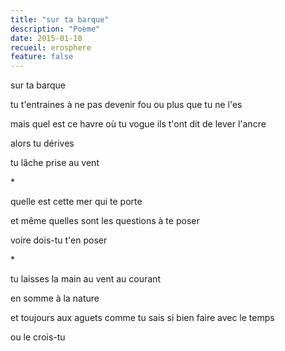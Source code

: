 ```yaml
---
title: "sur ta barque"
description: "Poème"
date: 2015-01-18
recueil: erosphere
feature: false
---
```


sur ta barque

tu t'entraines à ne pas devenir fou
ou plus que tu ne l'es

mais quel est ce havre où tu vogue
ils t'ont dit de lever l'ancre

alors tu dérives

tu lâche prise au vent

\*

quelle est cette mer qui te porte

et même
quelles sont les questions à te poser

voire
dois-tu t'en poser

\*

tu laisses la main au vent
au courant

en somme à la nature

et toujours aux aguets
comme tu sais si bien faire avec le temps

ou le crois-tu
